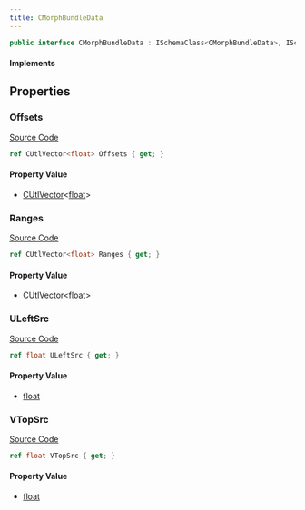 ```yaml
---
title: CMorphBundleData
---
```


```csharp
public interface CMorphBundleData : ISchemaClass<CMorphBundleData>, ISchemaField, ISchemaClass, INativeHandle
```

#### Implements

## Properties

### Offsets

[Source Code](https://github.com/swiftly-solution/swiftlys2/blob/beta/managed/src/SwiftlyS2.Generated/Schemas/Interfaces/CMorphBundleData.cs#L20)

```csharp
ref CUtlVector<float> Offsets { get; }
```

#### Property Value

- [CUtlVector](/docs/api/-1)<[float](https://learn.microsoft.com/dotnet/api/system.single)>

### Ranges

[Source Code](https://github.com/swiftly-solution/swiftlys2/blob/beta/managed/src/SwiftlyS2.Generated/Schemas/Interfaces/CMorphBundleData.cs#L22)

```csharp
ref CUtlVector<float> Ranges { get; }
```

#### Property Value

- [CUtlVector](/docs/api/-1)<[float](https://learn.microsoft.com/dotnet/api/system.single)>

### ULeftSrc

[Source Code](https://github.com/swiftly-solution/swiftlys2/blob/beta/managed/src/SwiftlyS2.Generated/Schemas/Interfaces/CMorphBundleData.cs#L16)

```csharp
ref float ULeftSrc { get; }
```

#### Property Value

- [float](https://learn.microsoft.com/dotnet/api/system.single)

### VTopSrc

[Source Code](https://github.com/swiftly-solution/swiftlys2/blob/beta/managed/src/SwiftlyS2.Generated/Schemas/Interfaces/CMorphBundleData.cs#L18)

```csharp
ref float VTopSrc { get; }
```

#### Property Value

- [float](https://learn.microsoft.com/dotnet/api/system.single)

